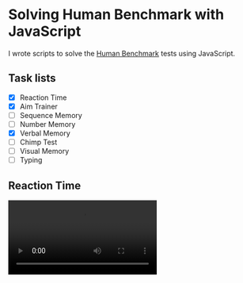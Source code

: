 # Solving Human Benchmark with JavaScript

I wrote scripts to solve the [Human Benchmark](https://humanbenchmark.com) tests using JavaScript.

## Task lists

- [x] Reaction Time
- [x] Aim Trainer
- [ ] Sequence Memory
- [ ] Number Memory
- [x] Verbal Memory
- [ ] Chimp Test
- [ ] Visual Memory
- [ ] Typing

## Reaction Time

<video controls>
  <source src="_demos/reaction-time.mp4" type="video/mp4">
</video>

